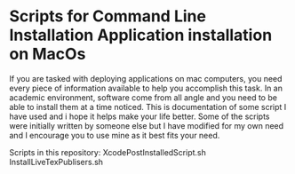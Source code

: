 # Scripts for Command Line Installation Application installation on MacOs
If you are tasked with deploying applications on mac computers, you need every 
piece of information available to help you accomplish this task. In an academic 
environment, software come from all angle and you need to be able to install them 
at a time noticed. This is documentation of some script I have used and i hope it 
helps make your life better. Some of the scripts were initially written by someone 
else but I have modified for my own need and I encourage you to use mine as it best 
fits your need.

Scripts in this repository:
XcodePostInstalledScript.sh
InstallLiveTexPublisers.sh

